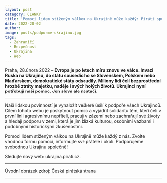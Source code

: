 ```yaml
---
layout: post
category: CLANKY
title: 'Pomoci lidem stiženým válkou na Ukrajině může každý: Piráti spustili nový web'			
date: 2022-28-02
author: 
image: posts/podporme-ukrajinu.jpg
tags:						
  - Zahraničí		
  - Bezpečnost		
  - Ukrajina
  - Web			
---
```


Praha, 28.února 2022 – **Evropa je po letech míru znovu ve válce. Invazi Ruska na Ukrajinu, do státu sousedícího se Slovenskem, Polskem nebo Maďarskem, demokratické státy odsoudily. Miliony lidí čelí bezprostřední hrozbě ztráty majetku, naděje i svých holých životů. Ukrajinci nyní potřebují naši pomoc. Jen slova ale nestačí.**

<hr />

Naší lidskou povinností je vynaložit veškeré úsilí k podpoře všech Ukrajinců. Cílem tohoto webu je poskytnout pomoc a vyjádřit solidaritu těm, kteří čelí v první linii agresivnímu nepříteli, pracují v zázemí nebo zachraňují své životy a hledají podporu v zemi, která je jim blízká kulturou, osobními vazbami i podobnými historickými zkušenostmi.

Pomoci lidem stiženým válkou na Ukrajině může každý z nás. Zvolte vhodnou formu pomoci, informujte své přátele i okolí. Podporujeme svobodnou Ukrajinu společně!

Sledujte nový web: ukrajina.pirati.cz.

---
Úvodní obrázek zdroj: Česká pirátská strana
- - -
